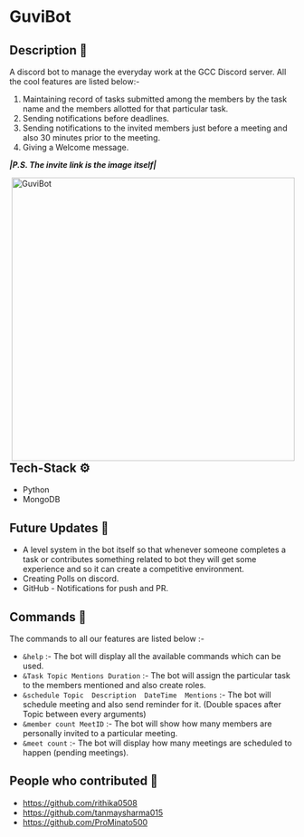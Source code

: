 # GuviBot
 
## Description 💬
A discord bot to manage the everyday work at the GCC Discord server. All the cool features are listed below:- 

1. Maintaining record of tasks submitted among the members by the task name and the members allotted for that particular task.
2. Sending notifications before deadlines.
3. Sending notifications to the invited members just before a meeting and also 30 minutes prior to the meeting.
4. Giving a Welcome message.

*__|P.S. The invite link is the image itself|__*

<a href="https://discord.com/api/oauth2/authorize?client_id=876793679451422730&permissions=8&scope=bot"><img align="right" width="500" height="500" title="GuviBot" src="https://github.com/Guvi-CodeCamp-SRM/Dicord-Bot-1/blob/main/guvibot%20logo.png"/><a>

## Tech-Stack ⚙

* Python
* MongoDB
 
## Future Updates 🔮

* A level system in the bot itself so that whenever someone completes a task or contributes something related to bot they will get some experience and so it can create a competitive environment.
* Creating Polls on discord.
* GitHub - Notifications for push and PR. 

## Commands 👀
The commands to all our features are listed below :-

* `&help` :- The bot will display all the available commands which can be used.
* `&Task Topic Mentions Duration` :- The bot will assign the particular task to the members mentioned and also create roles.
* `&schedule Topic  Description  DateTime  Mentions` :- The bot will schedule meeting and also send reminder for it. (Double spaces after Topic between every arguments)
* `&member count MeetID` :- The bot will show how many members are personally invited to a particular meeting.
* `&meet count` :- The bot will display how many meetings are scheduled to happen (pending meetings).
 

## People who contributed 🤝

* https://github.com/rithika0508
* https://github.com/tanmaysharma015
* https://github.com/ProMinato500
